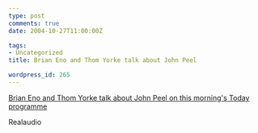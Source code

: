 ```yaml
---
type: post
comments: true
date: 2004-10-27T11:00:00Z

tags:
- Uncategorized
title: Brian Eno and Thom Yorke talk about John Peel

wordpress_id: 265
---
```


[Brian Eno and Thom Yorke talk about John Peel on this morning's Today programme](http://www.bbc.co.uk/radio4/today/listenagain/ram/today4_peel_20041027.ram)  

Realaudio
